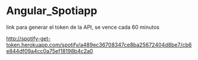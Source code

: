 # Angular_Spotiapp

link para generar el token de la API, se vence cada 60 minutos

http://spotify-get-token.herokuapp.com/spotify/a489ec36708347ce8ba25672404d8be7/cb6e844df09a4cc0a75ef18198b4c2a0
